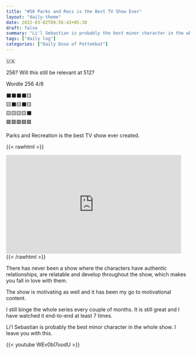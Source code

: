 ```yaml
---
title: "#58 Parks and Recs is the Best TV Show Ever"
layout: "daily-theme"
date: 2022-03-02T09:56:43+05:30
draft: false
summary: "Li'l Sebastian is probably the best minor character in the whole show."
tags: ["daily log"]
categories: ["Daily Dose of Pottekkat"]
---
```


🇺🇦

256? Will this still be relevant at 512?

Wordle 256 4/6

⬛⬛⬛⬛🟨\
🟨⬛🟨⬛🟨\
🟨🟨🟨🟨⬛\
🟩🟩🟩🟩🟩

Parks and Recreation is the best TV show ever created.

{{< rawhtml >}}
<div style="width:480px"><iframe allow="fullscreen" frameBorder="0" height="270" src="https://giphy.com/embed/702ybfQFkrkrWnIByR/video" width="480"></iframe></div>
{{< /rawhtml >}}

There has never been a show where the characters have authentic relationships, are relatable and develop throughout the show, which makes you fall in love with them.

The show is motivating as well and it has been my go to motivational content.

I still binge the whole series every couple of months. It is still great and I have watched it end-to-end at least 7 times.

Li'l Sebastian is probably the best minor character in the whole show. I leave you with this.

{{< youtube WEv0bl7oodU >}}
